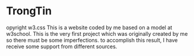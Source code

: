 # TrongTin
opyright w3.css This is a website coded by me based on a model at w3school.
This is the very first project which was originally created by me so there must be some imperfections. to accomplish this result, I have receive some support from different sources.
